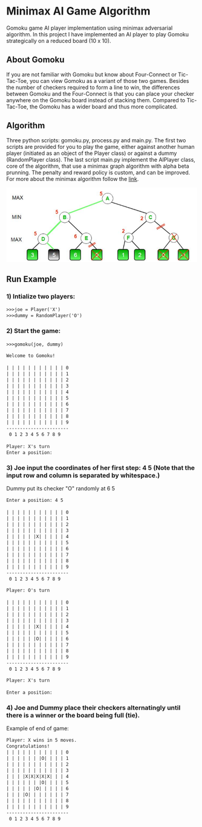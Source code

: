 # Minimax AI Game Algorithm

Gomoku game AI player implementation using minimax adversarial algorithm. 
In this project I have implemented an AI player to play Gomoku strategically on a reduced board (10 x 10). 

## About Gomoku
If you are not familiar with Gomoku but know about Four-Connect or Tic-Tac-Toe, you can view Gomoku as a variant of those two games. Besides the number of checkers required to form a line to win, the differences between Gomoku and the Four-Connect is that you can place your checker anywhere on the Gomoku board instead of stacking them. Compared to Tic-Tac-Toe, the Gomoku has a wider board and thus more complicated.

## Algorithm

Three python scripts: gomoku.py, process.py and main.py. The first two scripts are provided for you to play the game, either against another human player (initiated as an object of the Player class) or against a dummy (RandomPlayer class). The last script main.py implement the AIPlayer class, core of the algorithm, that use a minimax graph algorithm with alpha beta prunning. The penalty and reward policy is custom, and can be improved. For more about the minimax algorithm follow the [link](https://en.wikipedia.org/wiki/Alpha%E2%80%93beta_pruning).

![Alt text](/minmax.jpg)

## Run Example

### 1) Intialize two players:

```
>>>joe = Player('X')
>>>dummy = RandomPlayer('O')
```
  
### 2) Start the game:

```
>>>gomoku(joe, dummy)
```

```
Welcome to Gomoku!

| | | | | | | | | | | 0
| | | | | | | | | | | 1
| | | | | | | | | | | 2
| | | | | | | | | | | 3
| | | | | | | | | | | 4
| | | | | | | | | | | 5
| | | | | | | | | | | 6
| | | | | | | | | | | 7
| | | | | | | | | | | 8
| | | | | | | | | | | 9
-----------------------
 0 1 2 3 4 5 6 7 8 9

Player: X's turn
Enter a position: 
```

### 3) Joe input the coordinates of her first step: 4 5 (Note that the input row and column is separated by whitespace.)
Dummy put its checker "O" randomly at 6 5

```
Enter a position: 4 5

| | | | | | | | | | | 0
| | | | | | | | | | | 1
| | | | | | | | | | | 2
| | | | | | | | | | | 3
| | | | | |X| | | | | 4
| | | | | | | | | | | 5
| | | | | | | | | | | 6
| | | | | | | | | | | 7
| | | | | | | | | | | 8
| | | | | | | | | | | 9
-----------------------
 0 1 2 3 4 5 6 7 8 9
```

```
Player: O's turn

| | | | | | | | | | | 0
| | | | | | | | | | | 1
| | | | | | | | | | | 2
| | | | | | | | | | | 3
| | | | | |X| | | | | 4
| | | | | | | | | | | 5
| | | | | |O| | | | | 6
| | | | | | | | | | | 7
| | | | | | | | | | | 8
| | | | | | | | | | | 9
-----------------------
 0 1 2 3 4 5 6 7 8 9

```

```
Player: X's turn

Enter a position: 
```

### 4) Joe and Dummy place their checkers alternatingly until there is a winner or the board being full (tie).

Example of end of game:  

```
Player: X wins in 5 moves.
Congratulations!
| | | | | | | | | | | 0
| | | | | | |O| | | | 1
| | | | | | | | | | | 2
| | | | | | | | | | | 3
| | | |X|X|X|X|X| | | 4
| | | | | | |O| | | | 5
| | | | | |O| | | | | 6
| | | |O| | | | | | | 7
| | | | | | | | | | | 8
| | | | | | | | | | | 9
-----------------------
 0 1 2 3 4 5 6 7 8 9
 ```

